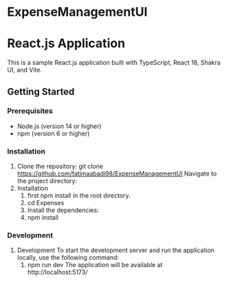 # ExpenseManagementUI

# React.js Application

This is a sample React.js application built with TypeScript, React 18, Shakra UI, and Vite.

## Getting Started

### Prerequisites

- Node.js (version 14 or higher)
- npm (version 6 or higher)

### Installation

1. Clone the repository:
   git clone https://github.com/fatimaabadi98/ExpenseManagementUI
   Navigate to the project directory:
2. Installation
   1. first npm install in the root directory.
   2. cd Expenses
   3. Install the dependencies:
   4. npm install

### Development

1. Development
   To start the development server and run the application locally, use the following command:
   1. npm run dev
      The application will be available at http://localhost:5173/
